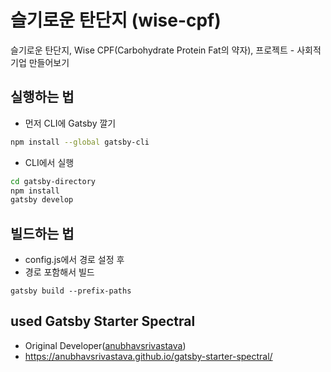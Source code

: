 # 슬기로운 탄단지 (wise-cpf)
슬기로운 탄단지, Wise CPF(Carbohydrate Protein Fat의 약자), 프로젝트 - 사회적 기업 만들어보기

## 실행하는 법
 - 먼저 CLI에 Gatsby 깔기 
```sh
npm install --global gatsby-cli
```

 - CLI에서 실행
```sh
cd gatsby-directory
npm install
gatsby develop
```

## 빌드하는 법
 - config.js에서 경로 설정 후
 - 경로 포함해서 빌드
```
gatsby build --prefix-paths
```

## used Gatsby Starter Spectral
 - Original Developer([anubhavsrivastava](https://github.com/anubhavsrivastava/gatsby-starter-spectral))
 - https://anubhavsrivastava.github.io/gatsby-starter-spectral/
